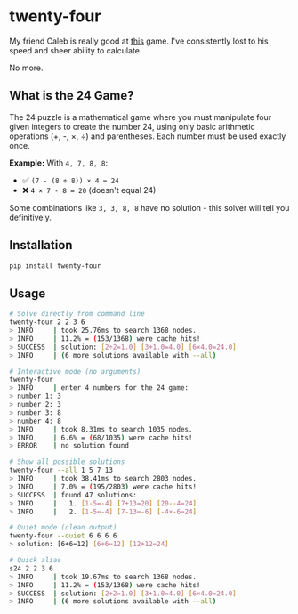 # twenty-four

My friend Caleb is really good at [this](https://en.wikipedia.org/wiki/24_(puzzle)) game. I've consistently lost to his speed and sheer ability to calculate.

No more.

## What is the 24 Game?

The 24 puzzle is a mathematical game where you must manipulate four given integers to create the number 24, using only basic arithmetic operations (+, -, ×, ÷) and parentheses. Each number must be used exactly once.

**Example:** With `4, 7, 8, 8`:
- ✅ `(7 - (8 ÷ 8)) × 4 = 24`  
- ❌ `4 × 7 - 8 = 20` (doesn't equal 24)

Some combinations like `3, 3, 8, 8` have no solution - this solver will tell you definitively.


## Installation

```bash
pip install twenty-four
```

## Usage

```bash
# Solve directly from command line
twenty-four 2 2 3 6
> INFO     | took 25.76ms to search 1368 nodes.
> INFO     | 11.2% = (153/1368) were cache hits!
> SUCCESS  | solution: [2÷2=1.0] [3+1.0=4.0] [6×4.0=24.0] 
> INFO     | (6 more solutions available with --all)

# Interactive mode (no arguments)
twenty-four
> INFO     | enter 4 numbers for the 24 game:
> number 1: 3
> number 2: 3
> number 3: 8
> number 4: 8
> INFO     | took 8.31ms to search 1035 nodes.
> INFO     | 6.6% = (68/1035) were cache hits!
> ERROR    | no solution found

# Show all possible solutions
twenty-four --all 1 5 7 13
> INFO     | took 38.41ms to search 2803 nodes.
> INFO     | 7.0% = (195/2803) were cache hits!
> SUCCESS  | found 47 solutions:
> INFO     |   1. [1-5=-4] [7+13=20] [20--4=24] 
> INFO     |   2. [1-5=-4] [7-13=-6] [-4×-6=24]

# Quiet mode (clean output)
twenty-four --quiet 6 6 6 6  
> solution: [6+6=12] [6+6=12] [12+12=24]

# Quick alias
s24 2 2 3 6
> INFO     | took 19.67ms to search 1368 nodes.
> INFO     | 11.2% = (153/1368) were cache hits!
> SUCCESS  | solution: [2÷2=1.0] [3+1.0=4.0] [6×4.0=24.0] 
> INFO     | (6 more solutions available with --all)
```
